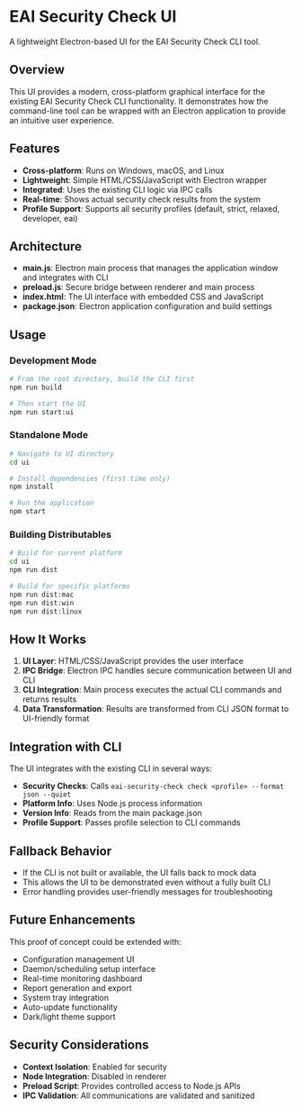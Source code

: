 # EAI Security Check UI

A lightweight Electron-based UI for the EAI Security Check CLI tool.

## Overview

This UI provides a modern, cross-platform graphical interface for the existing EAI Security Check CLI functionality. It demonstrates how the command-line tool can be wrapped with an Electron application to provide an intuitive user experience.

## Features

- **Cross-platform**: Runs on Windows, macOS, and Linux
- **Lightweight**: Simple HTML/CSS/JavaScript with Electron wrapper
- **Integrated**: Uses the existing CLI logic via IPC calls
- **Real-time**: Shows actual security check results from the system
- **Profile Support**: Supports all security profiles (default, strict, relaxed, developer, eai)

## Architecture

- **main.js**: Electron main process that manages the application window and integrates with CLI
- **preload.js**: Secure bridge between renderer and main process
- **index.html**: The UI interface with embedded CSS and JavaScript
- **package.json**: Electron application configuration and build settings

## Usage

### Development Mode

```bash
# From the root directory, build the CLI first
npm run build

# Then start the UI
npm run start:ui
```

### Standalone Mode

```bash
# Navigate to UI directory
cd ui

# Install dependencies (first time only)
npm install

# Run the application
npm start
```

### Building Distributables

```bash
# Build for current platform
cd ui
npm run dist

# Build for specific platforms
npm run dist:mac
npm run dist:win
npm run dist:linux
```

## How It Works

1. **UI Layer**: HTML/CSS/JavaScript provides the user interface
2. **IPC Bridge**: Electron IPC handles secure communication between UI and CLI
3. **CLI Integration**: Main process executes the actual CLI commands and returns results
4. **Data Transformation**: Results are transformed from CLI JSON format to UI-friendly format

## Integration with CLI

The UI integrates with the existing CLI in several ways:

- **Security Checks**: Calls `eai-security-check check <profile> --format json --quiet`
- **Platform Info**: Uses Node.js process information
- **Version Info**: Reads from the main package.json
- **Profile Support**: Passes profile selection to CLI commands

## Fallback Behavior

- If the CLI is not built or available, the UI falls back to mock data
- This allows the UI to be demonstrated even without a fully built CLI
- Error handling provides user-friendly messages for troubleshooting

## Future Enhancements

This proof of concept could be extended with:

- Configuration management UI
- Daemon/scheduling setup interface
- Real-time monitoring dashboard
- Report generation and export
- System tray integration
- Auto-update functionality
- Dark/light theme support

## Security Considerations

- **Context Isolation**: Enabled for security
- **Node Integration**: Disabled in renderer
- **Preload Script**: Provides controlled access to Node.js APIs
- **IPC Validation**: All communications are validated and sanitized